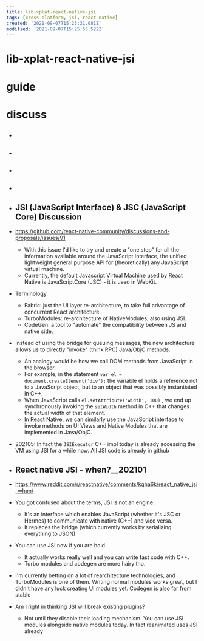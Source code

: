```yaml
---
title: lib-xplat-react-native-jsi
tags: [cross-platform, jsi, react-native]
created: '2021-09-07T15:25:31.081Z'
modified: '2021-09-07T15:25:55.522Z'
---
```


# lib-xplat-react-native-jsi

# guide

# discuss
- ## 

- ## 

- ## 

- ## 

- ## JSI (JavaScript Interface) & JSC (JavaScript Core) Discussion
- https://github.com/react-native-community/discussions-and-proposals/issues/91
  - With this issue I'd like to try and create a "one stop" for all the information available around the JavaScript Interface, the unified lightweight general purpose API for (theoretically) any JavaScript virtual machine.
  - Currently, the default Javascript Virtual Machine used by React Native is JavaScriptCore (JSC) - it is used in WebKit.
- Terminology
  - Fabric: just the UI layer re-architecture, to take full advantage of concurrent React architecture. 
  - TurboModules: re-architecture of NativeModules, also using JSI.  
  - CodeGen: a tool to "automate" the compatibility between JS and native side.  
- Instead of using the bridge for queuing messages, the new architecture allows us to directly "invoke" (think RPC) Java/ObjC methods.
  - An analogy would be how we call DOM methods from JavaScript in the browser. 
  - For example, in the statement `var el = document.createElement('div');` the variable el holds a reference not to a JavaScript object, but to an object that was possibly instantiated in C++. 
  - When JavaScript calls `el.setAttribute('width', 100)` , we end up synchronously invoking the `setWidth` method in C++ that changes the actual width of that element.
  - In React Native, we can similarly use the JavaScript interface to invoke methods on UI Views and Native Modules that are implemented in Java/ObjC.

- 202105: In fact the `JSIExecutor` C++ impl today is already accessing the VM using JSI for a while now. All JSI code is already in github

- ## React native JSI - when?__202101
- https://www.reddit.com/r/reactnative/comments/kqha6k/react_native_jsi_when/
- You got confused about the terms, JSI is not an engine. 
  - It's an interface which enables JavaScript (whether it's JSC or Hermes) to communicate with native (C++) and vice versa. 
  - It replaces the bridge (which currently works by serializing everything to JSON)

- You can use JSI now if you are bold. 
  - It actually works really well and you can write fast code with C++. 
  - Turbo modules and codegen are more hairy tho.
- I'm currently betting on a lot of rearchitecture technologies, and TurboModules is one of them. Writing normal modules works great, but I didn't have any luck creating UI modules yet. Codegen is also far from stable

- Am I right in thinking JSI will break existing plugins?
  - Not until they disable their loading mechanism. You can use JSI modules alongside native modules today. In fact reanimated uses JSI already
